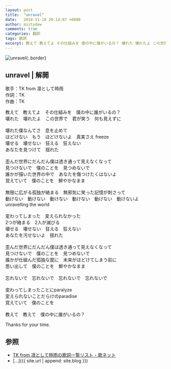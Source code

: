 ```yaml
---
layout: post
title:  "unravel"
date:   2018-11-18 20:14:07 +0800
author: mistydew
comments: true
categories: 翻訳
tags: 歌詞
excerpt: 教えて 教えてよ その仕組みを 僕の中に誰がいるの？ 壊れた 壊れたよ この世界で 君が笑う 何も見えずに
---
```

![unravel](https://raw.githubusercontent.com/mistydew/misc/master/cover/unravel.jpg){:.border}

## unravel | 解開

歌手：TK from 凛として時雨<br>
作詞：TK<br>
作曲：TK

教えて　教えてよ　その仕組みを　僕の中に誰がいるの？<br>
壊れた　壊れたよ　この世界で　君が笑う　何も見えずに<br>
<br>
壊れた僕なんてさ　息を止めて<br>
ほどけない　もう　ほどけないよ　真実さえ freeze<br>
壊せる　壊せない　狂える　狂えない<br>
あなたを見つけて　揺れた<br>
<br>
歪んだ世界にだんだん僕は透き通って見えなくなって<br>
見つけないで　僕のことを　見つめないで<br>
誰かが描いた世界の中で　あなたを傷つけたくはないよ<br>
覚えていて　僕のことを　鮮やかなまま<br>
<br>
無限に広がる孤独が絡まる　無邪気に笑った記憶が刺さって<br>
動けない　動けない　動けない　動けない　動けない　動けないよ<br>
unravelling the world<br>
<br>
変わってしまった　変えられなかった<br>
2つが絡まる　2人が滅びる<br>
壊せる　壊せない　狂える　狂えない<br>
あなたを汚せないよ　揺れた<br>
<br>
歪んだ世界にだんだん僕は透き通って見えなくなって<br>
見つけないで　僕のことを　見つめないで<br>
誰かが仕組んだ孤独な罠に　未来がほどけてしまう前に<br>
思い出して　僕のことを　鮮やかなまま<br>
<br>
忘れないで　忘れないで　忘れないで　忘れないで<br>
<br>
変わってしまったことにparalyze<br>
変えられないことだらけのparadise<br>
覚えていて　僕のことを<br>
<br>
教えて　教えて　僕の中に誰がいるの？

Thanks for your time.

## 参照
* [TK from 凛として時雨の歌詞一覧リスト - 歌ネット](https://www.uta-net.com/artist/13209)
* [...]({{ site.url | append: site.blog }})
